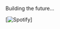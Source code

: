 Building the future...
&nbsp;<div align="left">
[![Spotify](https://novatorem.vercel.app/api/spotify?background_color=0d1117&border_color=ffffff)]
</div>
